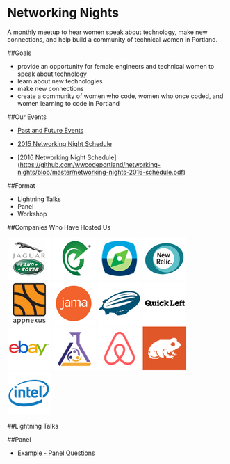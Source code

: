 # Networking Nights
A monthly meetup to hear women speak about technology, make new connections, and help build a community of technical women in Portland.

##Goals

- provide an opportunity for female engineers and technical women to speak about technology
- learn about new technologies
- make new connections
- create a community of women who code, women who once coded, and women learning to code in Portland

##Our Events

- [Past and Future Events](https://github.com/wwcodeportland/networking-nights/blob/master/networking-nights.md)

- [2015 Networking Night Schedule](https://github.com/wwcodeportland/networking-nights/blob/master/networking-nights-2015-schedule.pdf)

- [2016 Networking Night Schedule] (https://github.com/wwcodeportland/networking-nights/blob/master/networking-nights-2016-schedule.pdf)

##Format

- Lightning Talks 
- Panel 
- Workshop

##Companies Who Have Hosted Us

<img height=100 src="logos/logo-jlr.png" title="Jaguar Land Rover">
<img height=100 src="logos/logo-elemental.png">
<img height=100 src="logos/logo-crowdcompass.png">
<img height=100 src="logos/logo-newrelic.png">
<img height=100 src="logos/logo-appnexus.png">
<img height=100 src="logos/logo-jama.png">
<img height=100 src="logos/logo-urbanairship.png">
<img height=100 src="logos/logo-quickleft.png">
<img height=100 src="logos/logo-ebay.png">
<img height=100 src="logos/logo-puppetlabs.png">
<img height=100 src="logos/logo-airbnb.png">
<img height=100 src="logos/logo-metaltoad.png">
<img height=100 src="logos/logo-intel.png">

##Lightning Talks

##Panel

- [Example - Panel Questions](panel-questions.md)
